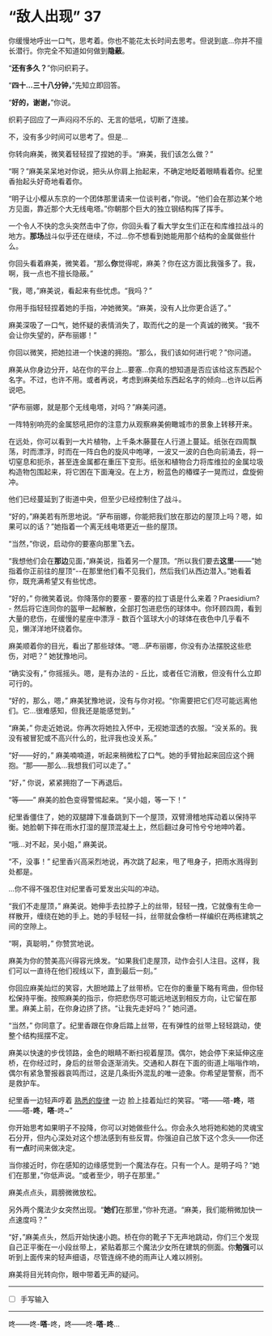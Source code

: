 # “敌人出现” 37

你缓慢地呼出一口气，思考着。你也不能花太长时间去思考。但说到底...你并不擅长潜行。你完全不知道如何做到**隐蔽**。

“**还有多久？**”你问织莉子。

“**四十...三十八分钟，**”先知立即回答。

“**好的，谢谢，**”你说。

织莉子回应了一声闷闷不乐的、无言的低吼，切断了连接。

不，没有多少时间可以思考了。但是...

你转向麻美，微笑着轻轻捏了捏她的手。“麻美，我们该怎么做？”

“啊？”麻美呆呆地对你说，把头从你肩上抬起来，不确定地眨着眼睛看着你。纪里香抬起头好奇地看着你。

“明子让小樱从东京的一个团体那里请来一位谈判者，”你说。“他们会在那边某个地方见面，靠近那个大无线电塔。”你朝那个巨大的独立钢结构挥了挥手。

一个令人不快的念头突然击中了你，你回头看了看大学女生们正在和库维拉战斗的地方。**那场**战斗似乎还在继续，不过...你不想看到她能用那个结构的金属做些什么。

你回头看着麻美，微笑着。“那么**你**觉得呢，麻美？你在这方面比我强多了。我，啊，我一点也不擅长隐蔽。”

“我，嗯，”麻美说，看起来有些忧虑。“我吗？”

你用手指轻轻捏着她的手指，冲她微笑。“麻美，没有人比你更合适了。”

麻美深吸了一口气，她怀疑的表情消失了，取而代之的是一个真诚的微笑。“我不会让你失望的，萨布丽娜！”

你回以微笑，把她拉进一个快速的拥抱。“那么，我们该如何进行呢？”你问道。

麻美从你身边分开，站在你的平台上...要塞...你真的想知道是否应该给这东西起个名字。不过，也许不用。或者再说，考虑到麻美给东西起名字的倾向...也许以后再说吧。

“萨布丽娜，就是那个无线电塔，对吗？”麻美问道。

一阵特别响亮的金属怒吼把你的注意力从观察麻美俯瞰城市的景象上转移开来。

在远处，你可以看到一大片植物，上千条木藤蔓在人行道上蔓延。纸张在四周飘荡，时而漂浮，时而在一阵白色的旋风中咆哮，一波又一波的白色向前涌去，将一切窒息和扼杀，甚至连金属都在重压下变形。纸张和植物合力将库维拉的金属垃圾构造物包围起来，将它困在下面淹没。在上方，粉蓝色的椿蝶子一晃而过，盘旋俯冲。

他们已经蔓延到了街道中央，但至少已经控制住了战斗。

“好的，”麻美若有所思地说。“萨布丽娜，你能把我们放在那边的屋顶上吗？嗯，如果可以的话？”她指着一个离无线电塔更近一些的屋顶。

“当然，”你说，启动你的要塞向那里飞去。

“我想他们会在**那边**见面，”麻美说，指着另一个屋顶。“所以我们要去**这里**-——”她指着你正前往的屋顶“--在那里他们看不见我们，然后我们从西边潜入。”她看着你，既充满希望又有些忧虑。

“好的，” 你微笑着说。你降落你的要塞 - 要塞的拉丁语是什么来着？Praesidium? - 然后将它连同你的盔甲一起解散，全部打包进悲伤的球体中。你环顾四周，看到大量的悲伤，在缓慢的星座中漂浮 - 数百个篮球大小的球体在夜色中几乎看不见，懒洋洋地环绕着你。

麻美顺着你的目光，看出了那些球体。“嗯...萨布丽娜，你没有办法摆脱这些悲伤，对吧？” 她犹豫地问。

“确实没有，” 你摇摇头。嗯，是有办法的 - 丘比，或者任它消散，但没有什么立即可行的。

“好的，那么，嗯，” 麻美犹豫地说，没有与你对视。“你需要把它们尽可能远离他们。它...很难感知，但我还是能感觉到。”

“麻美，” 你走近她说。你再次将她拉入怀中，无视她湿透的衣服。“没关系的。我没有被冒犯或不高兴什么的，批评我也没关系。”

“好——好的，” 麻美喃喃道，听起来稍微松了口气。她的手臂抬起来回应这个拥抱。“那——那么...我想我们可以走了。”

“好，” 你说，紧紧拥抱了一下再退后。

“等——” 麻美的脸色变得警惕起来。“吴小姐，等一下！”

纪里香僵住了，她的双腿蹲下准备跳到下一个屋顶，双臂滑稽地挥动着以保持平衡。她脸朝下摔在雨水打湿的屋顶混凝土上，然后翻过身可怜兮兮地呻吟着。

“哦...对不起，吴小姐，” 麻美说。

“不，没事！” 纪里香兴高采烈地说，再次跳了起来，甩了甩身子，把雨水溅得到处都是。

...你不得不强忍住对纪里香可爱发出尖叫的冲动。

“我们不走屋顶，” 麻美说。她伸手去拉脖子上的丝带，轻轻一拽，它就像有生命一样散开，缠绕在她的手上。她的手轻轻一抖，丝带就会像桥一样编织在两栋建筑之间的空隙上。

“啊，真聪明，” 你赞赏地说。

麻美为你的赞美高兴得容光焕发。“如果我们走屋顶，动作会引人注目。这样，我们可以一直待在他们视线以下，直到最后一刻。”  

你回应麻美灿烂的笑容，大胆地踏上了丝带桥。它在你的重量下略有弯曲，但你轻松保持平衡。按照麻美的指示，你把悲伤尽可能远地送到相反方向，让它留在那里。麻美上前，在你身边挤了挤。“让我先走好吗？” 她问道。

“当然，” 你同意了。纪里香跟在你身后踏上丝带，在有弹性的丝带上轻轻跳动，使整个结构摇摆不定。  

麻美以快速的步伐领路，金色的眼睛不断扫视着屋顶。偶尔，她会停下来延伸这座桥，在你经过时，身后的丝带会逐渐消失。交通和人群在下面的街道上嗡嗡作响，偶尔有紧急警报器哀鸣而过，这是几条街外混乱的唯一迹象。你希望是警察，而不是救护车。

纪里香一边轻声哼着 [熟悉的旋律](https://www.youtube.com/watch?v=XAYhNHhxN0A) 一边 脸上挂着灿烂的笑容。“嗒——嗒-**咚**，嗒——嗒-**咚**，**嗒**-咚~”

你开始思考如果明子不投降，你可以对她做些什么。你会永久地将她和她的灵魂宝石分开，但内心深处对这个想法感到有些反胃。你强迫自己放下这个念头——你还有**一点**时间来做决定。

当你接近时，你在感知的边缘感觉到一个魔法存在。只有一个人。是明子吗？“她们在那里，”你低声说。“或者至少，明子在那里。”

麻美点点头，肩膀微微放松。

另外两个魔法少女突然出现。“**她们**在那里，”你补充道。“麻美，我们能稍微加快一点速度吗？”

“好，”麻美点头，然后开始快速小跑。桥在你的靴子下无声地跳动，你们三个发现自己正平衡在一小段丝带上，紧贴着那三个魔法少女所在建筑的侧面。你**勉强**可以听到上面传来的轻声细语，尽管连绵不绝的雨声让人难以辨别。

麻美将目光转向你，眼中带着无声的疑问。

---

- [ ] 手写输入

---

咚——咚-**嗒**-咚，咚——咚-**嗒**-**咚**...
